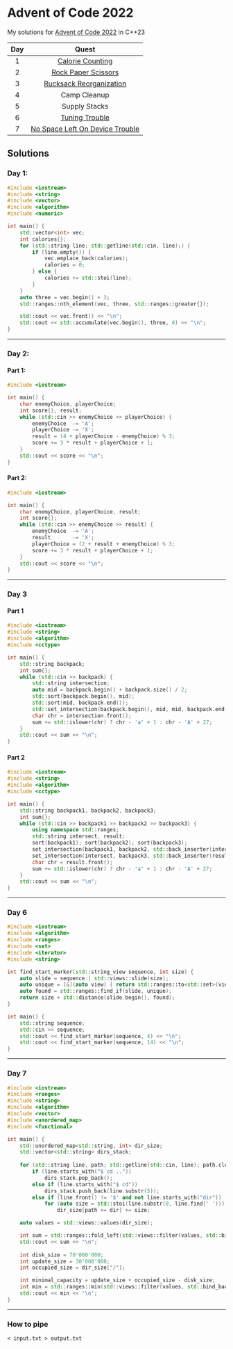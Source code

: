 # Advent of Code 2022

My solutions for [Advent of Code 2022](https://adventofcode.com/2022/) in C++23

| Day |            Quest                     |
| :-: | :----------------------------------: |
|  1  | [Calorie Counting][1]                |
|  2  | [Rock Paper Scissors][2]             |
|  3  | [Rucksack Reorganization][3]         |
|  4  | Camp Cleanup                         |
|  5  | Supply Stacks                        |
|  6  | [Tuning Trouble][6]                  |
|  7  | [No Space Left On Device Trouble][7] |

## Solutions
### Day 1: 
```cpp
#include <iostream>
#include <string>
#include <vector>
#include <algorithm>
#include <numeric>

int main() {
    std::vector<int> vec;
    int calories{};
    for (std::string line; std::getline(std::cin, line);) {
        if (line.empty()) {
            vec.emplace_back(calories);
            calories = 0;
        } else {
            calories += std::stoi(line);
        }
    }
    auto three = vec.begin() + 3;
    std::ranges::nth_element(vec, three, std::ranges::greater{});

    std::cout << vec.front() << "\n";
    std::cout << std::accumulate(vec.begin(), three, 0) << "\n";
}
```
---
### Day 2:
#### Part 1:
```cpp
#include <iostream>

int main() {
    char enemyChoice, playerChoice;
    int score{}, result;
    while (std::cin >> enemyChoice >> playerChoice) {
        enemyChoice  -= 'A';
        playerChoice -= 'X';
        result = (4 + playerChoice - enemyChoice) % 3;
        score += 3 * result + playerChoice + 1;
    }
    std::cout << score << "\n";
}
```
#### Part 2:
```cpp
#include <iostream>

int main() {
    char enemyChoice, playerChoice, result;
    int score{};
    while (std::cin >> enemyChoice >> result) {
        enemyChoice  -= 'A';
        result       -= 'X';
        playerChoice = (2 + result + enemyChoice) % 3; 
        score += 3 * result + playerChoice + 1;
    }
    std::cout << score << "\n";
}
```
---
### Day 3
#### Part 1
```cpp
#include <iostream>
#include <string>
#include <algorithm>
#include <cctype>

int main() {
    std::string backpack;
    int sum{};
    while (std::cin >> backpack) {
        std::string intersection;
        auto mid = backpack.begin() + backpack.size() / 2;
        std::sort(backpack.begin(), mid);
        std::sort(mid, backpack.end());
        std::set_intersection(backpack.begin(), mid, mid, backpack.end(), std::back_inserter(intersection));
        char chr = intersection.front();
        sum += std::islower(chr) ? chr - 'a' + 1 : chr - 'A' + 27;
    }
    std::cout << sum << "\n";
}
```
#### Part 2
```cpp
#include <iostream>
#include <string>
#include <algorithm>
#include <cctype>

int main() {
    std::string backpack1, backpack2, backpack3;
    int sum{};
    while (std::cin >> backpack1 >> backpack2 >> backpack3) {
        using namespace std::ranges;
        std::string intersect, result;
        sort(backpack1); sort(backpack2); sort(backpack3);
        set_intersection(backpack1, backpack2, std::back_inserter(intersect));
        set_intersection(intersect, backpack3, std::back_inserter(result));
        char chr = result.front();
        sum += std::islower(chr) ? chr - 'a' + 1 : chr - 'A' + 27;
    }
    std::cout << sum << "\n";
}
```
---
### Day 6
```cpp
#include <iostream>
#include <algorithm>
#include <ranges>
#include <set>
#include <iterator>
#include <string>

int find_start_marker(std::string_view sequence, int size) {
    auto slide = sequence | std::views::slide(size);
    auto unique = [&](auto view) { return std::ranges::to<std::set>(view).size() == size; };
    auto found = std::ranges::find_if(slide, unique);
    return size + std::distance(slide.begin(), found);
}

int main() {
    std::string sequence;
    std::cin >> sequence;
    std::cout << find_start_marker(sequence, 4) << "\n";
    std::cout << find_start_marker(sequence, 14) << "\n";
}    
```
---
### Day 7
```cpp
#include <iostream>     
#include <ranges> 
#include <string> 
#include <algorithm> 
#include <vector> 
#include <unordered_map>
#include <functional> 

int main() { 
    std::unordered_map<std::string, int> dir_size;
    std::vector<std::string> dirs_stack;
    
    for (std::string line, path; std::getline(std::cin, line); path.clear())
        if (line.starts_with("$ cd .."))
            dirs_stack.pop_back();
        else if (line.starts_with("$ cd"))
            dirs_stack.push_back(line.substr(5));
        else if (line.front() != '$' and not line.starts_with("dir"))
            for (auto size = std::stoi(line.substr(0, line.find(' '))); auto& dir : dirs_stack)
                dir_size[path += dir] += size;

    auto values = std::views::values(dir_size);

    int sum = std::ranges::fold_left(std::views::filter(values, std::bind_back(std::less{}, 100'000)), 0, std::plus{});
    std::cout << sum << "\n";
    
    int disk_size = 70'000'000;
    int update_size = 30'000'000;
    int occupied_size = dir_size["/"];

    int minimal_capacity = update_size + occupied_size - disk_size;
    int min = std::ranges::min(std::views::filter(values, std::bind_back(std::greater{}, minimal_capacity)));
    std::cout << min << '\n';
}
```
---
### How to pipe
```
< input.txt > output.txt
```

[1]: #day-1 
[2]: #day-2
[3]: #day-3


[6]: #day-6
[7]: #day-7
